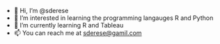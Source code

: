 - 👋 Hi, I’m @sderese
- 👀 I’m interested in learning the programming langauges R and Python
- 🌱 I’m currently learning R and Tableau
- 📫 You can reach me at sderese@gamil.com

<!---
sderese/sderese is a ✨ special ✨ repository because its `README.md` (this file) appears on your GitHub profile.
You can click the Preview link to take a look at your changes.
--->
